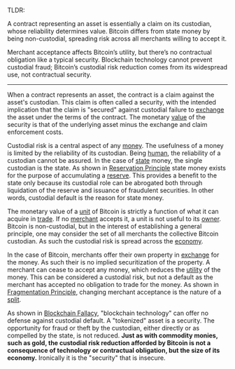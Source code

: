TLDR:

A contract representing an asset is essentially a claim on its custodian, whose reliability determines value. Bitcoin differs from state money by being non-custodial, spreading risk across all merchants willing to accept it. 

Merchant acceptance affects Bitcoin’s utility, but there’s no contractual obligation like a typical security. Blockchain technology cannot prevent custodial fraud; Bitcoin’s custodial risk reduction comes from its widespread use, not contractual security.

--------

When a contract represents an asset, the contract is a claim against the asset's custodian. This claim is often called a security, with the intended implication that the claim is "secured" against custodial failure to [exchange](Glossary#exchange) the asset under the terms of the contract. The monetary [value](Glossary#value) of the security is that of the underlying asset minus the exchange and claim enforcement costs.

Custodial risk is a central aspect of any [money](Money-Taxonomy). The usefulness of a money is limited by the reliability of its custodian. Being [human](Glossary#person), the reliability of a custodian cannot be assured. In the case of [state](Glossary#state) money, the single custodian is the state. As shown in [Reservation Principle](Reservation-Principle) state money exists for the purpose of accumulating a [reserve](Reserve-Definition). This provides a benefit to the state only because its custodial role can be abrogated both through liquidation of the reserve and issuance of fraudulent securities. In other words, custodial default is the reason for state money.

The monetary value of a [unit](Glossary#unit) of Bitcoin is strictly a function of what it can acquire in [trade](Glossary#trade). If no [merchant](Glossary#merchant) accepts it, a unit is not useful to its [owner](Glossary#owner). Bitcoin is non-custodial, but in the interest of establishing a general principle, one may consider the set of all merchants the collective Bitcoin custodian. As such the custodial risk is spread across the [economy](Glossary#economy).

In the case of Bitcoin, merchants offer their own property in [exchange](Glossary#exchange) for the money. As such their is no implied securitization of the property. A merchant can cease to accept any money, which reduces the [utility](Glossary#utility) of the money. This can be considered a custodial risk, but not a default as the merchant has accepted no obligation to trade for the money. As shown in [Fragmentation Principle](Fragmentation-Principle), changing merchant acceptance is the nature of a [split](Glossary#split).

As shown in [Blockchain Fallacy](Blockchain-Fallacy), "blockchain technology" can offer no defense against custodial default. A "tokenized" asset is a security. The opportunity for fraud or theft by the custodian, either directly or as compelled by the state, is not reduced. **Just as with commodity monies, such as gold, the custodial risk reduction afforded by Bitcoin is not a consequence of technology or contractual obligation, but the size of its economy.** Ironically it is the "security" that is insecure.
